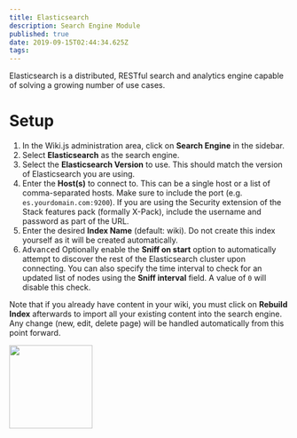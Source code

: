 ```yaml
---
title: Elasticsearch
description: Search Engine Module
published: true
date: 2019-09-15T02:44:34.625Z
tags: 
---
```


Elasticsearch is a distributed, RESTful search and analytics engine capable of solving a growing number of use cases.

# Setup

1. In the Wiki.js administration area, click on **Search Engine** in the sidebar.
1. Select **Elasticsearch** as the search engine.
1. Select the **Elasticsearch Version** to use. This should match the version of Elasticsearch you are using.
1. Enter the **Host(s)** to connect to. This can be a single host or a list of comma-separated hosts. Make sure to include the port (e.g. `es.yourdomain.com:9200`). If you are using the Security extension of the Stack features pack (formally X-Pack), include the username and password as part of the URL.
1. Enter the desired **Index Name** (default: wiki). Do not create this index yourself as it will be created automatically.
1. <kbd>Advanced</kbd> Optionally enable the **Sniff on start** option to automatically attempt to discover the rest of the Elasticsearch cluster upon connecting. You can also specify the time interval to check for an updated list of nodes using the **Sniff interval** field. A value of `0` will disable this check.

Note that if you already have content in your wiki, you must click on **Rebuild Index** afterwards to import all your existing content into the search engine. Any change (new, edit, delete page) will be handled automatically from this point forward.

<img src="https://static.requarks.io/logo/elasticsearch.svg" alt="" class="align-abstopright" style="width: 150px;">